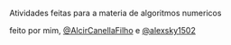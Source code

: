 Atividades feitas para a materia de algoritmos numericos

feito por mim, [@AlcirCanellaFilho](https://github.com/AlcirCanellaFilho) e [@alexsky1502](https://github.com/alexsky1502)
